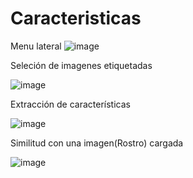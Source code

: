# Caracteristicas

Menu lateral
![image](https://github.com/fmg75/Caracteristicas/assets/51414250/8d5b0ae3-f4c5-4a0a-80ea-d42f5b6b3ecb)

Seleción de imagenes etiquetadas

![image](https://github.com/fmg75/Caracteristicas/assets/51414250/4c44540b-0e09-431c-a71f-eaf58dc1c1df)

Extracción de características

![image](https://github.com/fmg75/Caracteristicas/assets/51414250/f70c674c-345c-4671-a614-7ec7cd6f9a56)

Similitud con una imagen(Rostro) cargada

![image](https://github.com/fmg75/Caracteristicas/assets/51414250/a436f281-72f2-4637-8559-3f4eb935832a)

